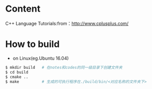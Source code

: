 # Content
C++ Language Tutorials:from：http://www.cplusplus.com/

# How to build
- on Linux(eg.Ubuntu 16.04)
```bash
$ mkdir build   # 在notes和codes的同一级目录下创建文件夹
$ cd build
$ cmake ..
$ make          # 生成的可执行程序在./build/bin/<对应名称的文件夹下>
```

